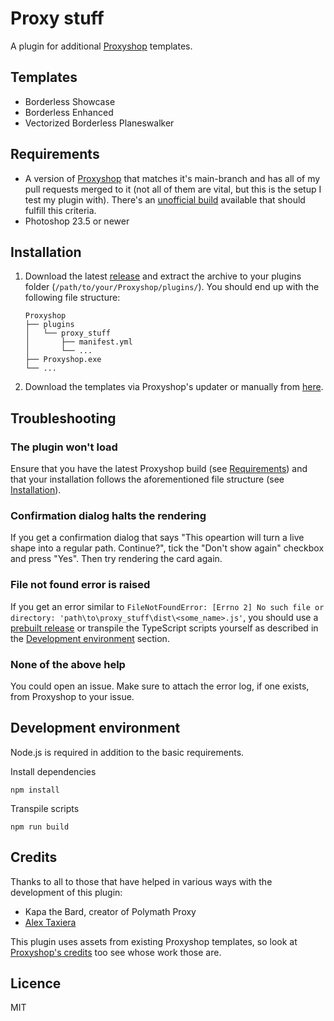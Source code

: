 # Proxy stuff

A plugin for additional [Proxyshop](https://github.com/Investigamer/Proxyshop) templates.

## Templates

- Borderless Showcase
- Borderless Enhanced
- Vectorized Borderless Planeswalker

## Requirements

- A version of [Proxyshop](https://github.com/Investigamer/Proxyshop) that matches it's main-branch and has all of my pull requests merged to it (not all of them are vital, but this is the setup I test my plugin with). There's an [unofficial build](https://github.com/alex-taxiera/Proxyshop/releases) available that should fulfill this criteria.
- Photoshop 23.5 or newer

## Installation

1. Download the latest [release](https://github.com/pappnu/proxy_stuff/releases) and extract the archive to your plugins folder (`/path/to/your/Proxyshop/plugins/`). You should end up with the following file structure:
   ```
   Proxyshop
   ├── plugins
   │   └── proxy_stuff
   │       ├── manifest.yml
   │       └── ...
   ├── Proxyshop.exe
   └── ...
   ```
2. Download the templates via Proxyshop's updater or manually from [here](https://drive.google.com/drive/folders/1Q4JgzLOWCocjh56MKTfHgSPGMS-QQtOL).

## Troubleshooting

### The plugin won't load

Ensure that you have the latest Proxyshop build (see [Requirements](#requirements)) and that your installation follows the aforementioned file structure (see [Installation](#installation)).

### Confirmation dialog halts the rendering

If you get a confirmation dialog that says "This opeartion will turn a live shape into a regular path. Continue?", tick the "Don't show again" checkbox and press "Yes". Then try rendering the card again.

### File not found error is raised

If you get an error similar to `FileNotFoundError: [Errno 2] No such file or directory: 'path\to\proxy_stuff\dist\<some_name>.js'`, you should use a [prebuilt release](https://github.com/pappnu/proxy_stuff/releases) or transpile the TypeScript scripts yourself as described in the [Development environment](#development-environment) section.

### None of the above help

You could open an issue. Make sure to attach the error log, if one exists, from Proxyshop to your issue.

## Development environment

Node.js is required in addition to the basic requirements.

Install dependencies

```
npm install
```

Transpile scripts

```
npm run build
```

## Credits

Thanks to all to those that have helped in various ways with the development of this plugin:

- Kapa the Bard, creator of Polymath Proxy
- [Alex Taxiera](https://github.com/alex-taxiera)

This plugin uses assets from existing Proxyshop templates, so look at [Proxyshop's credits](https://github.com/Investigamer/Proxyshop#-credits) too see whose work those are.

## Licence

MIT
